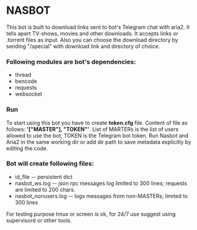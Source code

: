 # NASBOT

This bot is built to download links sent to bot's Telegram chat with aria2. It tells apart TV-shows, movies and other downloads.
It accepts links or .torrent files as input. Also you can choose the download directory by sending "/special" with download link and directory of choice.

### Following modules are bot's dependencies:
* thread
* bencode
* requests
* websocket

### Run
To start using this bot you have to create **token.cfg** file. Content of file as follows: **'["MASTER"], "TOKEN"'**. List of MARTERs is the list of users allowed to use the bot, TOKEN is the Telegram bot token.
Run Nasbot and Aria2 in the same working dir or add dir path to save metadata explicitly by editing the code.

### Bot will create following files:
* id_file -- persistent dict
* nasbot_ws.log -- json rpc messages log limited to 300 lines; requests are limited to 200 chars.
* nasbot_nonusers.log -- logs messages from non-MASTERs; limited to 300 lines

For testing purpose tmux or screen is ok, for 24/7 use suggest using supervisord or other tools.
